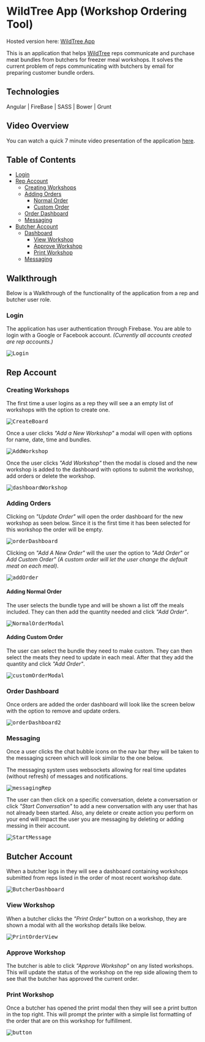 # WildTree App (Workshop Ordering Tool)

Hosted version here: [WildTree App](http://dayne.me/WildtreeApp)


This is an application that helps [WildTree](http://www.wildtree.com) reps communicate and purchase meat bundles from butchers for freezer meal workshops.  It solves the current problem of reps communicating with butchers by email for preparing customer bundle orders.

## Technologies

Angular | FireBase | SASS | Bower | Grunt

## Video Overview

You can watch a quick 7 minute video presentation of the application [here](https://youtu.be/yrpp7L15fvk).

## Table of Contents

- [Login](#Login)
- [Rep Account](#rep-account)
  - [Creating Workshops](#creating-workshops)
  - [Adding Orders](#adding-orders)
    - [Normal Order](#adding-normal-order)
    - [Custom Order](#adding-custom-order)
  - [Order Dashboard](#order-dashboard)
  - [Messaging](#messaging)
- [Butcher Account](#butcher-account)
  - [Dashboard](#dashboard)
    - [View Workshop](#view-workshop)
    - [Approve Workshop](#approve-workshop)
    - [Print Workshop](#print-workshop)
  - [Messaging](#messaging)

## Walkthrough

Below is a Walkthrough of the functionality of the application from a rep and butcher user role.

### Login

The application has user authentication through Firebase.  You are able to login with a Google or Facebook account.  _(Currently all accounts created are rep accounts.)_

<kbd>![Login](lib/img/login.png)</kbd>

## Rep Account

### Creating Workshops

The first time a user logins as a rep they will see a an empty list of workshops with the option to create one.

<kbd>![CreateBoard](lib/img/dashboard.png)</kbd>

Once a user clicks _"Add a New Workshop"_ a modal will open with options for name, date, time and bundles.

<kbd>![AddWorkshop](lib/img/addWorkshop.png)</kbd>

Once the user clicks _"Add Workshop"_ then the modal is closed and the new workshop is added to the dashboard with options to submit the workshop, add orders or delete the workshop.

<kbd>![dashboardWorkshop](lib/img/dashboardWorkshop.png)</kbd>

### Adding Orders

Clicking on _"Update Order"_ will open the order dashboard for the new workshop as seen below.  Since it is the first time it has been selected for this workshop the order will be empty.

<kbd>![orderDashboard](lib/img/orderDashboard.png)</kbd>

Clicking on _"Add A New Order"_ will the user the option to _"Add Order"_ or  _Add Custom Order"_ _(A custom order will let the user change the default meat on each meal)_.

<kbd>![addOrder](lib/img/addOrder.png)</kbd>

#### Adding Normal Order

The user selects the bundle type and will be shown a list off the meals included.  They can then add the quantity needed and click _"Add Order"_.

<kbd>![NormalOrderModal](lib/img/normalOrderModal.png)</kbd>

#### Adding Custom Order

The user can select the bundle they need to make custom.  They can then select the meats they need to update in each meal.  After that they add the quantity and click _"Add Order"_.

<kbd>![customOrderModal](lib/img/customOrderModal.png)</kbd>

### Order Dashboard

Once orders are added the order dashboard will look like the screen below with the option to remove and update orders.

<kbd>![orderDashboard2](lib/img/orderDashboard2.png)</kbd>

### Messaging

Once a user clicks the chat bubble icons on the nav bar they will be taken to the messaging screen which will look similar to the one below.

The messaging system uses websockets allowing for real time updates (without refresh) of messages and notifications.

<kbd>![messagingRep](lib/img/messagingRep.png)</kbd>

The user can then click on a specific conversation, delete a conversation or click _"Start Conversation"_ to add a new conversation with any user that has not already been started.  Also, any delete or create action you perform on your end will impact the user you are messaging by deleting or adding messing in their account.

<kbd>![StartMessage](lib/img/startMessage.png)</kbd>

## Butcher Account

When a butcher logs in they will see a dashboard containing workshops submitted from reps listed in the order of most recent workshop date.

<kbd>![ButcherDashboard](lib/img/butcherDashboard.png)</kbd>

### View Workshop

When a butcher clicks the _"Print Order"_ button on a workshop, they are shown a modal with all the workshop details like below.

<kbd>![PrintOrderView](lib/img/printView.png)</kbd>

### Approve Workshop

The butcher is able to click _"Approve Workshop"_ on any listed workshops.  This will update the status of the workshop on the rep side allowing them to see that the butcher has approved the current order.

### Print Workshop

Once a butcher has opened the print modal then they will see a print button in the top right.  This will prompt the printer with a simple list formatting of the order that are on this workshop for fulfillment.

<kbd>![button](lib/img/printPrint.png)</kbd>
